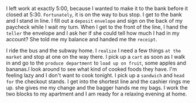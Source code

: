 I left work at exactly 5:00, because I wanted to make it to the bank before it closed at 5:30. `Fortunately`, it is on the way to bus stop. I get to the bank and I stand in line. I fill out a `deposit` `envelope` and sign on the back of my paycheck while I wait my turn. When I get to the front of the line, I hand the `teller` the envelope and I ask her if she could tell how much I had in my account? She told me my balance and handed me the `receipt`. 


I ride the bus and the subway home. I `realize` I need a few things `at the market` and stop at one on the way there. I pick up a `cart` as soon as I walk in and go to the `produce department` to `load up on fruit`, some apples and bananas.I look around to see what kind of cooked foods they have. I'm feeling lazy and I don't want to cook tonight. I pick up a `sandwich` and `head for` the checkout stands. I get into the shortest line and the cashier rings me up.  she gives me my change and the bagger hands me my bags. I work the two blocks to my apartment and I am ready for a relaxing evening at home.
